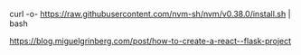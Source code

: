 curl -o- https://raw.githubusercontent.com/nvm-sh/nvm/v0.38.0/install.sh | bash

https://blog.miguelgrinberg.com/post/how-to-create-a-react--flask-project
